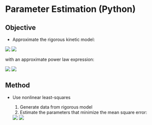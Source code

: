# Parameter Estimation (Python)

## Objective

- Approximate the rigorous kinetic model:

<img src="https://render.githubusercontent.com/render/math?math=r = \frac{ 71.82 \exp\left( \frac{7,867 }{ RT } \right) p^2_{ \textrm{CH}_3\textrm{OH} } }{ \left[1 %2B 3.9471 \times 10^{-4} \exp \left( \frac{37,835 }{RT} \right) p_{ \textrm{CH}_3\textrm{OH}  }^{1/2} %2B 5.6057 \times 10^{-6} \exp \left( \frac{47,468 }{ RT } \right) p_{ \textrm{H}_2\textrm{O} } \right]^4 }#gh-light-mode-only">
<img src="https://render.githubusercontent.com/render/math?math={\color{white}r = \frac{ 71.82 \exp\left( \frac{7,867 }{ RT } \right) p^2_{ \textrm{CH}_3\textrm{OH} } }{ \left[1 %2B 3.9471 \times 10^{-4} \exp \left( \frac{37,835 }{RT} \right) p_{ \textrm{CH}_3\textrm{OH}  }^{1/2} %2B 5.6057 \times 10^{-6} \exp \left( \frac{47,468 }{ RT } \right) p_{ \textrm{H}_2\textrm{O} } \right]^4 }}#gh-dark-mode-only">

with an approximate power law expression:

<img src="https://render.githubusercontent.com/render/math?math={\color{white}\hat{r} = k_0 \exp\left( -\frac{E}{RT} \right) p_{\textrm{CH}_3\textrm{OH}}^{\alpha} p_{\textrm{H}_2\textrm{O}}^{\beta}}#gh-light-mode-only">
<img src="https://render.githubusercontent.com/render/math?math=\hat{r} = k_0 \exp\left( -\frac{E}{RT} \right) p_{\textrm{CH}_3\textrm{OH}}^{\alpha} p_{\textrm{H}_2\textrm{O}}^{\beta}#gh-dark-mode-only">

## Method

- Use nonlinear least-squares
	1. Generate data from rigorous model
	1. Estimate the parameters that minimize the mean square error:

	<img src="https://render.githubusercontent.com/render/math?math=\underset{}{\textrm{minimize}} \frac{1}{N} \sum_{i=1}^N \left( r(T_i, p_{ \textrm{CH}_3\textrm{OH}, i }, p_{ \textrm{H}_2 \textrm{O} }) - \hat{r}(T_i, p_{ \textrm{CH}_3\textrm{OH}, i }, p_{ \textrm{H}_2 \textrm{O} }) \right)^2#gh-light-mode-only">
	<img src="https://render.githubusercontent.com/render/math?math={\color{white}\underset{}{\textrm{minimize}} \frac{1}{N} \sum_{i=1}^N \left( r(T_i, p_{ \textrm{CH}_3\textrm{OH}, i }, p_{ \textrm{H}_2 \textrm{O} }) - \hat{r}(T_i, p_{ \textrm{CH}_3\textrm{OH}, i }, p_{ \textrm{H}_2 \textrm{O} }) \right)^2}#gh-dark-mode-only">
